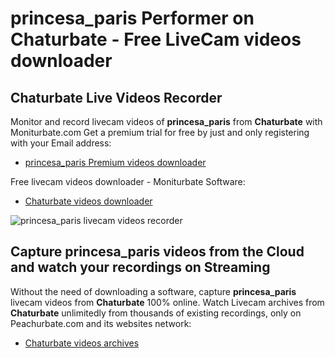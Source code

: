 # princesa_paris Performer on Chaturbate - Free LiveCam videos downloader

## Chaturbate Live Videos Recorder

Monitor and record livecam videos of **princesa_paris** from **Chaturbate** with Moniturbate.com
Get a premium trial for free by just and only registering with your Email address:
* [princesa_paris Premium videos downloader](https://moniturbate.com/request-demo-licence-key.html)

Free livecam videos downloader - Moniturbate Software:
* [Chaturbate videos downloader](https://moniturbate.com/moniturbate-download-software.html)

![princesa_paris livecam videos recorder](https://peachurnet.com/templates/moniturbate-software.png)


## Capture princesa_paris videos from the Cloud and watch your recordings on Streaming

Without the need of downloading a software, capture **princesa_paris** livecam videos from **Chaturbate** 100% online.
Watch Livecam archives from **Chaturbate** unlimitedly from thousands of existing recordings, only on Peachurbate.com and its websites network:
* [Chaturbate videos archives](https://peachurnet.com/)